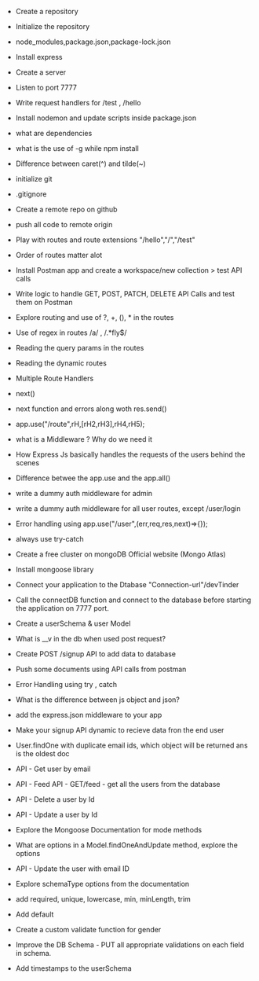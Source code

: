 - Create a repository
- Initialize the repository
- node_modules,package.json,package-lock.json
- Install express
- Create a server
- Listen to port 7777
- Write request handlers for /test , /hello
- Install nodemon and update scripts inside package.json
- what are dependencies
- what is the use of -g while npm install
-  Difference between caret(^) and tilde(~)

- initialize git
- .gitignore
- Create a remote repo on github
- push all code to remote origin
- Play with routes and route extensions "/hello","/","/test"
- Order of routes matter alot
- Install Postman app and create a workspace/new collection > test API calls
- Write logic to handle GET, POST, PATCH, DELETE API Calls and test them on Postman
- Explore routing and use of ?, +, (), * in the routes
- Use of regex in routes /a/ , /.*fly$/
- Reading the query params in the routes
- Reading the dynamic routes

- Multiple Route Handlers
- next()
- next function and errors along woth res.send()
- app.use("/route",rH,[rH2,rH3],rH4,rH5);
- what is a Middleware ? Why do we need it
- How Express Js basically handles the requests of the users behind the scenes
- Difference betwee the app.use and the app.all()
- write a dummy auth middleware for admin
- write a dummy auth middleware for all user routes, except /user/login
- Error  handling using app.use("/user",(err,req,res,next)=>{});
- always use try-catch

- Create a free cluster on mongoDB Official website (Mongo Atlas)
- Install mongoose library
- Connect your application to the Dtabase "Connection-url"/devTinder
- Call the connectDB function and connect to the database before starting the application on 7777 port.
- Create a userSchema & user Model
- What is __v in the db when used post request?
- Create POST /signup API to add data to database
- Push some documents using API calls from postman
- Error Handling using try , catch

- What is the difference between js object and json?
- add the express.json middleware to your app
- Make your signup API dynamic to recieve data fron the end user
- User.findOne with duplicate email ids, which object will be returned ans is the oldest doc
- API - Get user by email
- API - Feed API - GET/feed - get all the users from the database
- API - Delete a user by Id
- API - Update a user by Id
- Explore the Mongoose Documentation for mode methods
- What are options in a Model.findOneAndUpdate method, explore the options
- API - Update the user with email ID

- Explore schemaType options from the documentation
- add required, unique, lowercase, min, minLength, trim
- Add default
- Create a custom validate function for gender
- Improve the DB Schema - PUT all appropriate validations on each field in schema.
- Add timestamps to the userSchema